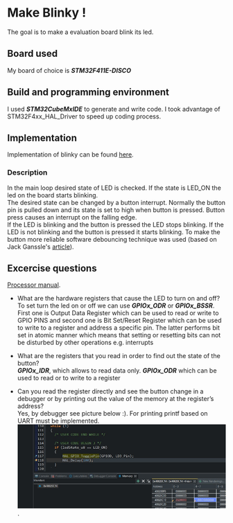 # Make Blinky !
The goal is to make a evaluation board blink its led.

## Board used
My board of choice is **_STM32F411E-DISCO_**

## Build and programming environment 
I used **_STM32CubeMxIDE_** to generate and write code. I took advantage of STM32F4xx_HAL_Driver to speed up coding process.

## Implementation
Implementation of blinky can be found [here](https://github.com/FoxCode-JF/making-embedded-systems-class/blob/7dc71bd7d169f4e0b30de5fee6f2f328039a9272/homework/Excercise3/blinky_project/Core/Src/main.c).  
### Description
In the main loop desired state of LED is checked. If the state is LED_ON the led on the board starts blinking.  
The desired state can be changed by a button interrupt. Normally the button pin is pulled down and its state is set to high when button is pressed. Button press causes an interrupt on the falling edge.  
If the LED is blinking and the button is pressed the LED stops blinking. If the LED is not blinking and the button is pressed it starts blinking.
To make the button more reliable software debouncing technique was used (based on Jack Ganssle's [article](http://www.ganssle.com/debouncing-pt2.htm)).

## Excercise questions
[Processor manual]().
- What are the hardware registers that cause the LED to turn on and off?  
    To set turn the led on or off we can use **_GPIOx_ODR_** or **_GPIOx_BSSR_**. First one is Output Data Register which can be used to read or write to GPIO PINS and second one is Bit Set/Reset Register which can be used to write to a register and address a specific pin. The latter performs bit set in atomic manner which means that setting or resetting bits can not be disturbed by other operations e.g. interrupts
 
- What are the registers that you read in order to find out the state of the button?  
    **_GPIOx_IDR_**, which allows to read data only. **_GPIOx_ODR_** which can be used to read or to write to a register
- Can you read the register directly and see the button change in a debugger or by
printing out the value of the memory at the register’s address?  
    Yes, by debugger see picture below :). For printing printf based on UART must be implemented.  
    ![GPIO_mem_lookup](GPIO_mem_lookup.jpg "GPIO_mem_lookup").